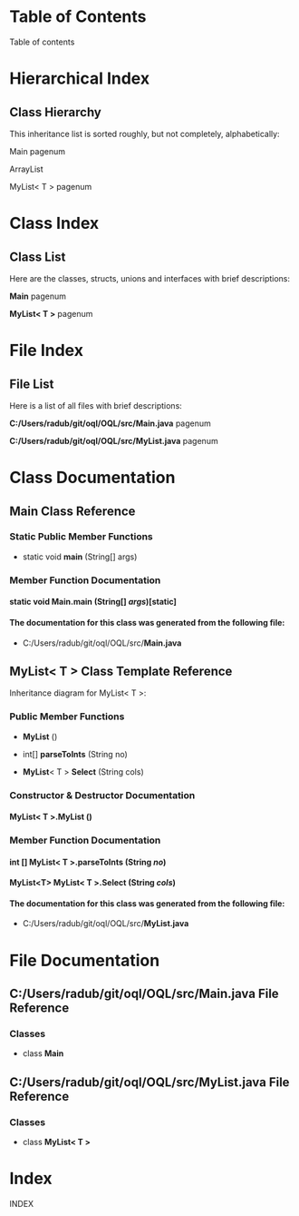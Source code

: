   Table of Contents
=================

Table of contents

Hierarchical Index
==================

Class Hierarchy
---------------

This inheritance list is sorted roughly, but not completely,
alphabetically:

Main pagenum

ArrayList

MyList\< T \> pagenum

Class Index
===========

Class List
----------

Here are the classes, structs, unions and interfaces with brief
descriptions:

**Main** pagenum

**MyList\< T \>** pagenum

File Index
==========

File List
---------

Here is a list of all files with brief descriptions:

**C:/Users/radub/git/oql/OQL/src/Main.java** pagenum

**C:/Users/radub/git/oql/OQL/src/MyList.java** pagenum

Class Documentation
===================

Main Class Reference
--------------------

### Static Public Member Functions

-   static void **main** (String\[\] args)

### Member Function Documentation

#### static void Main.main (String\[\] *args*)\[static\]

#### The documentation for this class was generated from the following file:

-   C:/Users/radub/git/oql/OQL/src/**Main.java**

#### 

MyList\< T \> Class Template Reference
--------------------------------------

Inheritance diagram for MyList\< T \>:

### Public Member Functions

-   **MyList** ()

-   int\[\] **parseToInts** (String no)

-   **MyList**\< T \> **Select** (String cols)

### Constructor & Destructor Documentation

#### MyList\< T \>.MyList ()

### Member Function Documentation

#### int \[\] MyList\< T \>.parseToInts (String *no*)

#### MyList\<T\> MyList\< T \>.Select (String *cols*)

#### The documentation for this class was generated from the following file:

-   C:/Users/radub/git/oql/OQL/src/**MyList.java**

File Documentation
==================

C:/Users/radub/git/oql/OQL/src/Main.java File Reference
-------------------------------------------------------

### Classes

-   class **Main**

C:/Users/radub/git/oql/OQL/src/MyList.java File Reference
---------------------------------------------------------

### Classes

-   class **MyList\< T \>**

Index
=====

INDEX
